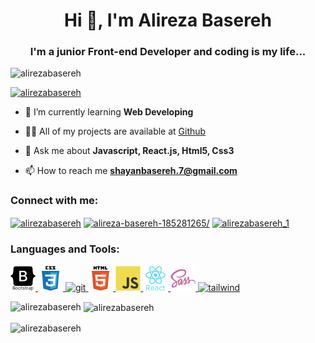 <h1 align="center">Hi 👋, I'm Alireza Basereh</h1>
<h3 align="center">I'm a junior Front-end Developer and coding is my life...</h3>

<p align="left"> <img src="https://komarev.com/ghpvc/?username=alirezabasereh&label=Profile%20views&color=0e75b6&style=flat" alt="alirezabasereh" /> </p>

<p align="left"> <a href="https://github.com/ryo-ma/github-profile-trophy"><img src="https://github-profile-trophy.vercel.app/?username=alirezabasereh" alt="alirezabasereh" /></a> </p>

- 🌱 I’m currently learning **Web Developing**

- 👨‍💻 All of my projects are available at [Github](github.com/alirezabasereh)

- 💬 Ask me about **Javascript, React.js, Html5, Css3**

- 📫 How to reach me **shayanbasereh.7@gmail.com**

<h3 align="left">Connect with me:</h3>
<p align="left">
<a href="https://codepen.io/alirezabasereh" target="blank"><img align="center" src="https://raw.githubusercontent.com/rahuldkjain/github-profile-readme-generator/master/src/images/icons/Social/codepen.svg" alt="alirezabasereh" height="30" width="40" /></a>
<a href="https://linkedin.com/in/alireza-basereh-185281265/" target="blank"><img align="center" src="https://raw.githubusercontent.com/rahuldkjain/github-profile-readme-generator/master/src/images/icons/Social/linked-in-alt.svg" alt="alireza-basereh-185281265/" height="30" width="40" /></a>
<a href="https://instagram.com/alirezabasereh_1" target="blank"><img align="center" src="https://raw.githubusercontent.com/rahuldkjain/github-profile-readme-generator/master/src/images/icons/Social/instagram.svg" alt="alirezabasereh_1" height="30" width="40" /></a>
</p>

<h3 align="left">Languages and Tools:</h3>
<p align="left"> <a href="https://getbootstrap.com" target="_blank" rel="noreferrer"> <img src="https://raw.githubusercontent.com/devicons/devicon/master/icons/bootstrap/bootstrap-plain-wordmark.svg" alt="bootstrap" width="40" height="40"/> </a> <a href="https://www.w3schools.com/css/" target="_blank" rel="noreferrer"> <img src="https://raw.githubusercontent.com/devicons/devicon/master/icons/css3/css3-original-wordmark.svg" alt="css3" width="40" height="40"/> </a> <a href="https://git-scm.com/" target="_blank" rel="noreferrer"> <img src="https://www.vectorlogo.zone/logos/git-scm/git-scm-icon.svg" alt="git" width="40" height="40"/> </a> <a href="https://www.w3.org/html/" target="_blank" rel="noreferrer"> <img src="https://raw.githubusercontent.com/devicons/devicon/master/icons/html5/html5-original-wordmark.svg" alt="html5" width="40" height="40"/> </a> <a href="https://developer.mozilla.org/en-US/docs/Web/JavaScript" target="_blank" rel="noreferrer"> <img src="https://raw.githubusercontent.com/devicons/devicon/master/icons/javascript/javascript-original.svg" alt="javascript" width="40" height="40"/> </a> <a href="https://reactjs.org/" target="_blank" rel="noreferrer"> <img src="https://raw.githubusercontent.com/devicons/devicon/master/icons/react/react-original-wordmark.svg" alt="react" width="40" height="40"/> </a> <a href="https://sass-lang.com" target="_blank" rel="noreferrer"> <img src="https://raw.githubusercontent.com/devicons/devicon/master/icons/sass/sass-original.svg" alt="sass" width="40" height="40"/> </a> <a href="https://tailwindcss.com/" target="_blank" rel="noreferrer"> <img src="https://www.vectorlogo.zone/logos/tailwindcss/tailwindcss-icon.svg" alt="tailwind" width="40" height="40"/> </a> </p>

<p><img align="left" src="https://github-readme-stats.vercel.app/api/top-langs?username=alirezabasereh&show_icons=true&locale=en&layout=compact" alt="alirezabasereh" /></p>

<p>&nbsp;<img align="center" src="https://github-readme-stats.vercel.app/api?username=alirezabasereh&show_icons=true&locale=en" alt="alirezabasereh" /></p>

<p><img align="center" src="https://github-readme-streak-stats.herokuapp.com/?user=alirezabasereh&" alt="alirezabasereh" /></p>
